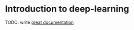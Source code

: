# Introduction to deep-learning

TODO: write [great documentation](http://jacobian.org/writing/great-documentation/what-to-write/)
